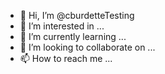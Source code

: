 - 👋 Hi, I’m @cburdetteTesting
- 👀 I’m interested in ...
- 🌱 I’m currently learning ...
- 💞️ I’m looking to collaborate on ...
- 📫 How to reach me ...

<!---
cburdetteTesting/cburdetteTesting is a ✨ special ✨ repository because its `README.md` (this file) appears on your GitHub profile.
You can click the Preview link to take a look at your changes.
--->
